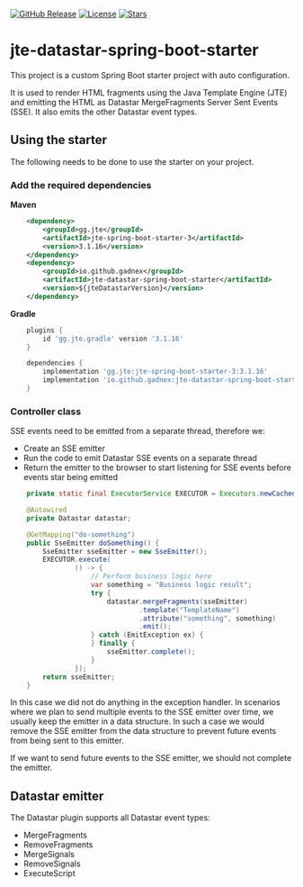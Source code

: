 [![GitHub Release](https://img.shields.io/github/v/release/Gadnex/jte-datastar-spring-boot-starter)](https://github.com/Gadnex/jte-datastar-spring-boot-starter/releases)
[![License](https://img.shields.io/github/license/Gadnex/jte-datastar-spring-boot-starter)](https://github.com/Gadnex/jte-datastar-spring-boot-starter/blob/main/LICENSE)
[![Stars](https://img.shields.io/github/stars/Gadnex/jte-datastar-spring-boot-starter?style=flat)](https://github.com/Gadnex/jte-datastar-spring-boot-starter/stargazers)

# jte-datastar-spring-boot-starter

This project is a custom Spring Boot starter project with auto configuration.

It is used to render HTML fragments using the Java Template Engine (JTE) and emitting
the HTML as Datastar MergeFragments Server Sent Events (SSE). It also emits the other
Datastar event types.

## Using the starter

The following needs to be done to use the starter on your project.

### Add the required dependencies

**Maven**
```xml
    <dependency>
        <groupId>gg.jte</groupId>
        <artifactId>jte-spring-boot-starter-3</artifactId>
        <version>3.1.16</version>
    </dependency>
    <dependency>
        <groupId>io.github.gadnex</groupId>
        <artifactId>jte-datastar-spring-boot-starter</artifactId>
        <version>${jteDatastarVersion}</version>
    </dependency>
```

**Gradle**
```groovy
    plugins {
        id 'gg.jte.gradle' version '3.1.16'
    }

    dependencies {
        implementation 'gg.jte:jte-spring-boot-starter-3:3.1.16'
        implementation 'io.github.gadnex:jte-datastar-spring-boot-starter:${jteDatastarVersion}'
    }
```

### Controller class

SSE events need to be emitted from a separate thread, therefore we:
- Create an SSE emitter
- Run the code to emit Datastar SSE events on a separate thread
- Return the emitter to the browser to start listening for SSE events before events star being emitted

```java
    private static final ExecutorService EXECUTOR = Executors.newCachedThreadPool();

    @Autowired
    private Datastar datastar;

    @GetMapping("do-something")
    public SseEmitter doSomething() {
        SseEmitter sseEmitter = new SseEmitter();
        EXECUTOR.execute(
                () -> {
                    // Perform business logic here
                    var something = "Business logic result";
                    try {
                        datastar.mergeFragments(sseEmitter)
                                .template("TemplateName")
                                .attribute("something", something)
                                .emit();
                    } catch (EmitException ex) {
                    } finally {
                        sseEmitter.complete();
                    }
                });
        return sseEmitter;
    }
```

In this case we did not do anything in the exception handler. 
In scenarios where we plan to send multiple events to the SSE emitter over time,
we usually keep the emitter in a data structure.
In such a case we would remove the SSE emitter from the data structure to
prevent future events from being sent to this emitter.

If we want to send future events to the SSE emitter, we should not complete
the emitter.

## Datastar emitter

The Datastar plugin supports all Datastar event types:
- MergeFragments
- RemoveFragments
- MergeSignals
- RemoveSignals
- ExecuteScript